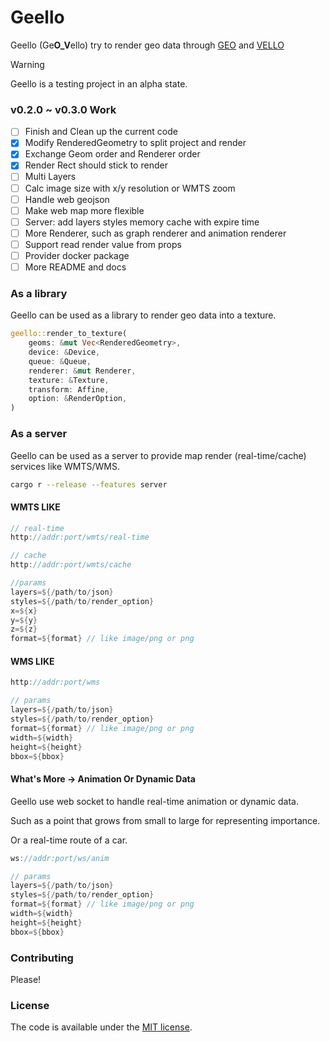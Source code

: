# Geello

Geello (Ge**O_V**ello) try to render geo data through [GEO](https://github.com/georust/geo) and [VELLO](https://github.com/linebender/vello)

> [!WARNING]
> Geello is a testing project in an alpha state.
>

### v0.2.0 ~ v0.3.0 Work

- [ ] Finish and Clean up the current code
- [x] Modify RenderedGeometry to split project and render
- [x] Exchange Geom order and Renderer order
- [x] Render Rect should stick to render
- [ ] Multi Layers
- [ ] Calc image size with x/y resolution or WMTS zoom
- [ ] Handle web geojson
- [ ] Make web map more flexible
- [ ] Server: add layers styles memory cache with expire time
- [ ] More Renderer, such as graph renderer and animation renderer
- [ ] Support read render value from props
- [ ] Provider docker package
- [ ] More README and docs

### As a library

Geello can be used as a library to render geo data into a texture.

```rust
geello::render_to_texture(
    geoms: &mut Vec<RenderedGeometry>,
    device: &Device,
    queue: &Queue,
    renderer: &mut Renderer,
    texture: &Texture,
    transform: Affine,
    option: &RenderOption,
)
```

### As a server

Geello can be used as a server to provide map render (real-time/cache) services like WMTS/WMS.

```bash
cargo r --release --features server
```

#### WMTS LIKE

```rust
// real-time
http://addr:port/wmts/real-time

// cache
http://addr:port/wmts/cache

//params
layers=${/path/to/json}
styles=${/path/to/render_option}
x=${x}
y=${y}
z=${z}
format=${format} // like image/png or png
```

#### WMS LIKE

```rust
http://addr:port/wms

// params
layers=${/path/to/json}
styles=${/path/to/render_option}
format=${format} // like image/png or png
width=${width}
height=${height}
bbox=${bbox}
```

#### What's More -> Animation Or Dynamic Data

Geello use web socket to handle real-time animation or dynamic data.

Such as a point that grows from small to large for representing importance.

Or a real-time route of a car.

```rust
ws://addr:port/ws/anim

// params
layers=${/path/to/json}
styles=${/path/to/render_option}
format=${format} // like image/png or png
width=${width}
height=${height}
bbox=${bbox}
```

### Contributing

Please!

### License

The code is available under the [MIT license](./LICENSE).
